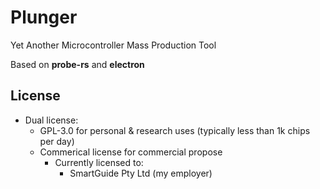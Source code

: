# Plunger

Yet Another Microcontroller Mass Production Tool 

Based on **probe-rs** and **electron**

## License

- Dual license:
    - GPL-3.0 for personal & research uses (typically less than 1k chips per day)
    - Commerical license for commercial propose
        - Currently licensed to:
            - SmartGuide Pty Ltd (my employer)
            
   

